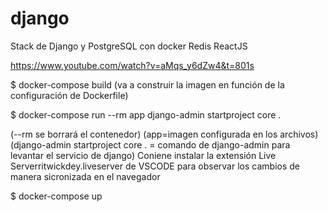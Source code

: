 # django
Stack de Django y PostgreSQL con docker Redis ReactJS

https://www.youtube.com/watch?v=aMqs_y6dZw4&t=801s


$ docker-compose build
(va a construir la imagen en función de la configuración de Dockerfile)

$ docker-compose run --rm app django-admin startproject core .

(--rm se borrará el contenedor)
(app=imagen configurada en los archivos)
(django-admin startproject core . = comando de django-admin para levantar el servicio de django)
Coniene instalar la extensión Live Serverritwickdey.liveserver de VSCODE para observar los cambios de manera sicronizada en el navegador

$ docker-compose up


